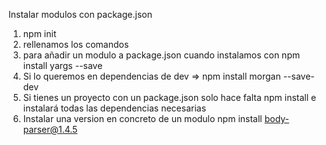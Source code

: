 Instalar modulos con package.json

1. npm init
2. rellenamos los comandos
3. para añadir un modulo a package.json cuando instalamos con npm install yargs --save
4. Si lo queremos en dependencias de dev => npm install morgan --save-dev
5. Si tienes un proyecto con un package.json solo hace falta npm install e instalará todas las dependencias necesarias
6. Instalar una version en concreto de un modulo npm install body-parser@1.4.5